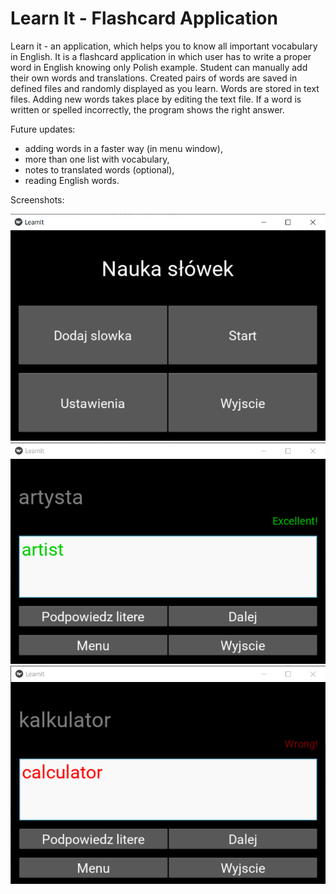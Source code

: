 # Learn It - Flashcard Application

Learn it - an application, which helps you to know all important vocabulary in English. It is a flashcard application in which user has to write a proper word in English knowing only Polish example. Student can manually add their own words and translations. Created pairs of words are saved in defined files and randomly displayed as you learn. Words are stored in text files. Adding new words takes place by editing the text file. If a word is written or spelled incorrectly, the program shows the right answer.

Future updates:
- adding words in a faster way (in menu window),
- more than one list with vocabulary,
- notes to translated words (optional),
- reading English words.

Screenshots:

![alt text](https://github.com/dpalatynski/learnit/blob/main/main_screen.png)
![alt text](https://github.com/dpalatynski/learnit/blob/main/good_example.png)
![alt text](https://github.com/dpalatynski/learnit/blob/main/bad_example.png)
